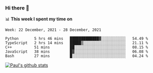 ### Hi there 👋

📊 **This week I spent my time on**
<!--START_SECTION:waka-->
```text
Week: 22 December, 2021 - 28 December, 2021

Python       5 hrs 46 mins   █████████████▓░░░░░░░░░░░   54.49 % 
TypeScript   2 hrs 14 mins   █████▒░░░░░░░░░░░░░░░░░░░   21.11 % 
C++          51 mins         ██░░░░░░░░░░░░░░░░░░░░░░░   08.15 % 
JavaScript   38 mins         █▓░░░░░░░░░░░░░░░░░░░░░░░   06.08 % 
Bash         27 mins         █░░░░░░░░░░░░░░░░░░░░░░░░   04.24 % 
```
<!--END_SECTION:waka-->


[![Paul's github stats](https://github-readme-stats.vercel.app/api?username=mickeyouyou&theme=dracula&show_icons=true)](https://github.com/anuraghazra/github-readme-stats)
